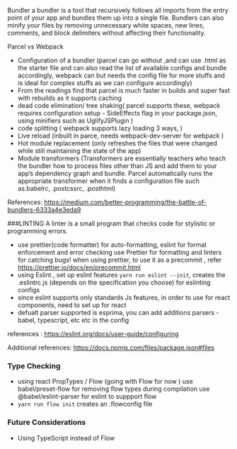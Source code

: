 Bundler
a bundler is a tool that recursively follows all imports from the entry point of your app and bundles them up into a single file. Bundlers can also minify your files by removing unnecessary white spaces, new lines, comments, and block delimiters without affecting their functionality.

Parcel vs Webpack

- Configuration of a bundler (parcel can go without ,and can use .html as the starter file and can also read the list of available configs and bundle accordingly, webpack can but needs the config file for more stuffs and is ideal for complex stuffs as we can configure accordingly)
- From the readings find that parcel is much faster in builds and super fast with rebuilds as it supports caching
- dead code elimination/ tree shaking( parcel supports these, webpack requires configuration setup - SideEffects flag in your package.json, using minifiers such as UglifyJSPlugin )
- code splitting ( webpack supports lazy loading 3 ways, )
- Live reload (inbuilt in parce, needs webpack-dev-server for webpack )
- Hot module replacement (only refreshes the files that were changed while still maintaining the state of the app)
- Module transformers (Transformers are essentially teachers who teach the bundler how to process files other than JS and add them to your app’s dependency graph and bundle. Parcel automatically runs the appropriate transformer when it finds a configuration file such as.babelrc, .postcssrc, .posthtml)

References: https://medium.com/better-programming/the-battle-of-bundlers-6333a4e3eda9

###LINTING
A linter is a small program that checks code for stylistic or programming errors.

- use prettier(code formatter) for auto-formatting, eslint for format enforcement and error checking
  use Prettier for formatting and linters for catching bugs!
  when using prettier, to use it as a precommit , refer https://prettier.io/docs/en/precommit.html
- using Eslint , set up eslint features `yarn run eslint --init`, creates the .eslintrc.js (depends on the specification you choose) for eslinting configs
- since eslint supports only standards Js features, in order to use for react components, need to set up for react
- defualt parser supported is esprima, you can add additions parsers - babel, typescript, etc etc in the config

references : https://eslint.org/docs/user-guide/configuring

Additional references:
https://docs.npmjs.com/files/package.json#files

### Type Checking

- using react PropTypes / Flow (going with Flow for now )
  use babel/preset-flow for removing flow types during compilation
  use @babel/eslint-parser for eslint to suppport flow
- `yarn run flow init` creates an .flowconfig file

### Future Considerations

- Using TypeScript instead of Flow
